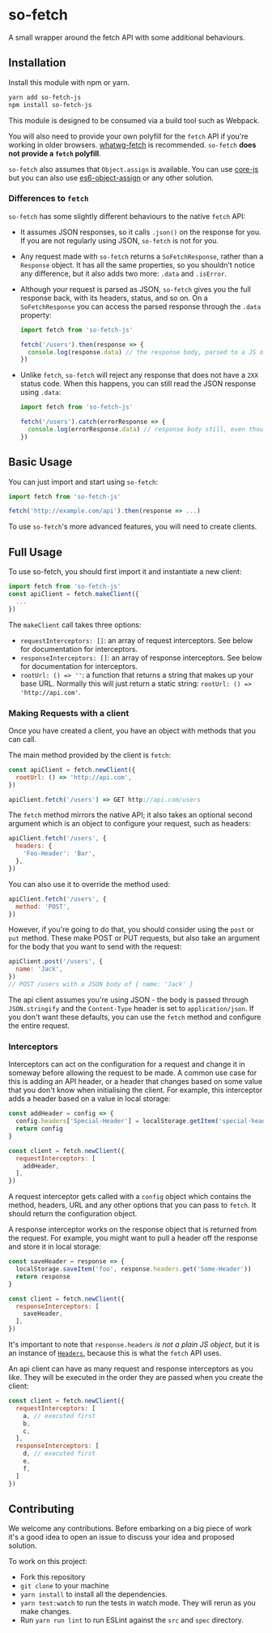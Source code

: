 # so-fetch

A small wrapper around the fetch API with some additional behaviours.

## Installation

Install this module with npm or yarn.

```bash
yarn add so-fetch-js
npm install so-fetch-js
```

This module is designed to be consumed via a build tool such as Webpack.

You will also need to provide your own polyfill for the `fetch` API if you're working in older browsers. [whatwg-fetch](https://www.npmjs.com/package/whatwg-fetch) is recommended. `so-fetch` __does not provide a `fetch` polyfill__.

`so-fetch` also assumes that `Object.assign` is available. You can use [core-js](https://github.com/zloirock/core-js) but you can also use [es6-object-assign](https://www.npmjs.com/package/es6-object-assign) or any other solution.

### Differences to `fetch`

`so-fetch` has some slightly different behaviours to the native `fetch` API:

- It assumes JSON responses, so it calls `.json()` on the response for you. If you are not regularly using JSON, `so-fetch` is not for you.
- Any request made with `so-fetch` returns a `SoFetchResponse`, rather than a `Response` object. It has all the same properties, so you shouldn't notice any difference, but it also adds two more: `.data` and `.isError`.
- Although your request is parsed as JSON, `so-fetch` gives you the full response back, with its headers, status, and so on. On a `SoFetchResponse` you can access the parsed response through the `.data` property:

    ```js
    import fetch from 'so-fetch-js'

    fetch('/users').then(response => {
      console.log(response.data) // the response body, parsed to a JS object
    })
    ```

- Unlike `fetch`, `so-fetch` will reject any response that does not have a `2XX` status code. When this happens, you can still read the JSON response using `.data`:

    ```js    
    import fetch from 'so-fetch-js'

    fetch('/users').catch(errorResponse => {
      console.log(errorResponse.data) // response body still, even though the request failed
    })
    ```

## Basic Usage

You can just import and start using `so-fetch`:

```js
import fetch from 'so-fetch-js'

fetch('http://example.com/api').then(response => ...)
```

To use `so-fetch`'s more advanced features, you will need to create clients.

## Full Usage

To use so-fetch, you should first import it and instantiate a new client:

```js
import fetch from 'so-fetch-js'
const apiClient = fetch.makeClient({
  ...
})
```

The `makeClient` call takes three options:

- `requestInterceptors: []`: an array of request interceptors. See below for documentation for interceptors.
- `responseInterceptors: []`: an array of response interceptors. See below for documentation for interceptors.
- `rootUrl: () => ''`: a function that returns a string that makes up your base URL. Normally this will just return a static string: `rootUrl: () => 'http://api.com'`.

### Making Requests with a client

Once you have created a client, you have an object with methods that you can call.

The main method provided by the client is `fetch`:

```js
const apiClient = fetch.newClient({
  rootUrl: () => 'http://api.com',
})

apiClient.fetch('/users') => GET http://api.com/users
```

The `fetch` method mirrors the native API; it also takes an optional second argument which is an object to configure your request, such as headers:

```js
apiClient.fetch('/users', {
  headers: {
    'Foo-Header': 'Bar',
  },
})
```

You can also use it to override the method used:

```js
apiClient.fetch('/users', {
  method: 'POST',
})
```

However, if you're going to do that, you should consider using the `post` or `put` method. These make POST or PUT requests, but also take an argument for the body that you want to send with the request:

```js
apiClient.post('/users', {
  name: 'Jack',
})
// POST /users with a JSON body of { name: 'Jack' }
```

The api client assumes you're using JSON - the body is passed through `JSON.stringify` and the `Content-Type` header is set to `application/json`. If you don't want these defaults, you can use the `fetch` method and configure the entire request.

### Interceptors

Interceptors can act on the configuration for a request and change it in someway before allowing the request to be made. A common use case for this is adding an API header, or a header that changes based on some value that you don't know when initialising the client. For example, this interceptor adds a header based on a value in local storage:

```js
const addHeader = config => {
  config.headers['Special-Header'] = localStorage.getItem('special-header')
  return config
}

const client = fetch.newClient({
  requestInterceptors: [
    addHeader,
  ],
})
```

A request interceptor gets called with a `config` object which contains the method, headers, URL and any other options that you can pass to `fetch`. It should return the configuration object.

A response interceptor works on the response object that is returned from the request. For example, you might want to pull a header off the response and store it in local storage:

```js
const saveHeader = response => {
  localStorage.saveItem('foo', response.headers.get('Some-Header'))
  return response
}

const client = fetch.newClient({
  responseInterceptors: [
    saveHeader,
  ],
})
```

It's important to note that `response.headers` _is not a plain JS object_, but it is an instance of [`Headers`](https://developer.mozilla.org/en-US/docs/Web/API/Headers), because this is what the `fetch` API uses.

An api client can have as many request and response interceptors as you like. They will be executed in the order they are passed when you create the client:

```js
const client = fetch.newClient({
  requestInterceptors: [
    a, // executed first
    b,
    c,
  ],
  responseInterceptors: [
    d, // executed first
    e,
    f,
  ]
})
```


## Contributing

We welcome any contributions. Before embarking on a big piece of work it's a good idea to open an issue to discuss your idea and proposed solution.

To work on this project:

- Fork this repository
- `git clone` to your machine
- `yarn install` to install all the dependencies.
- `yarn test:watch` to run the tests in watch mode. They will rerun as you make changes.
- Run `yarn run lint` to run ESLint against the `src` and `spec` directory.
